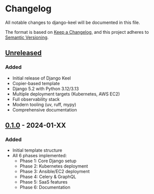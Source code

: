 # Changelog

All notable changes to django-keel will be documented in this file.

The format is based on [Keep a Changelog](https://keepachangelog.com/en/1.0.0/),
and this project adheres to [Semantic Versioning](https://semver.org/spec/v2.0.0.html).

## [Unreleased]

### Added
- Initial release of Django Keel
- Copier-based template
- Django 5.2 with Python 3.12/3.13
- Multiple deployment targets (Kubernetes, AWS EC2)
- Full observability stack
- Modern tooling (uv, ruff, mypy)
- Comprehensive documentation

## [0.1.0] - 2024-01-XX

### Added
- Initial template structure
- All 6 phases implemented:
  - Phase 1: Core Django setup
  - Phase 2: Kubernetes deployment
  - Phase 3: Ansible/EC2 deployment
  - Phase 4: Celery & GraphQL
  - Phase 5: SaaS features
  - Phase 6: Documentation

[Unreleased]: https://github.com/CuriousLearner/django-keel/compare/v0.1.0...HEAD
[0.1.0]: https://github.com/CuriousLearner/django-keel/releases/tag/v0.1.0
